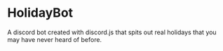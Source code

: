 # HolidayBot
A discord bot created with discord.js that spits out real holidays that you may have never heard of before.
